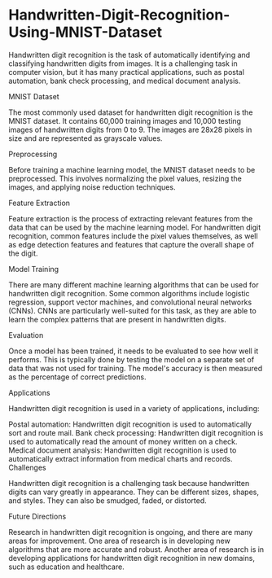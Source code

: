 # Handwritten-Digit-Recognition-Using-MNIST-Dataset

Handwritten digit recognition is the task of automatically identifying and classifying handwritten digits from images. It is a challenging task in computer vision, but it has many practical applications, such as postal automation, bank check processing, and medical document analysis.

MNIST Dataset

The most commonly used dataset for handwritten digit recognition is the MNIST dataset. It contains 60,000 training images and 10,000 testing images of handwritten digits from 0 to 9. The images are 28x28 pixels in size and are represented as grayscale values. 

Preprocessing

Before training a machine learning model, the MNIST dataset needs to be preprocessed. This involves normalizing the pixel values, resizing the images, and applying noise reduction techniques.

Feature Extraction

Feature extraction is the process of extracting relevant features from the data that can be used by the machine learning model. For handwritten digit recognition, common features include the pixel values themselves, as well as edge detection features and features that capture the overall shape of the digit.

Model Training

There are many different machine learning algorithms that can be used for handwritten digit recognition. Some common algorithms include logistic regression, support vector machines, and convolutional neural networks (CNNs). CNNs are particularly well-suited for this task, as they are able to learn the complex patterns that are present in handwritten digits.

Evaluation

Once a model has been trained, it needs to be evaluated to see how well it performs. This is typically done by testing the model on a separate set of data that was not used for training. The model's accuracy is then measured as the percentage of correct predictions.

Applications

Handwritten digit recognition is used in a variety of applications, including:

Postal automation: Handwritten digit recognition is used to automatically sort and route mail.
Bank check processing: Handwritten digit recognition is used to automatically read the amount of money written on a check.
Medical document analysis: Handwritten digit recognition is used to automatically extract information from medical charts and records.
Challenges

Handwritten digit recognition is a challenging task because handwritten digits can vary greatly in appearance. They can be different sizes, shapes, and styles. They can also be smudged, faded, or distorted.

Future Directions

Research in handwritten digit recognition is ongoing, and there are many areas for improvement. One area of research is in developing new algorithms that are more accurate and robust. Another area of research is in developing applications for handwritten digit recognition in new domains, such as education and healthcare.
